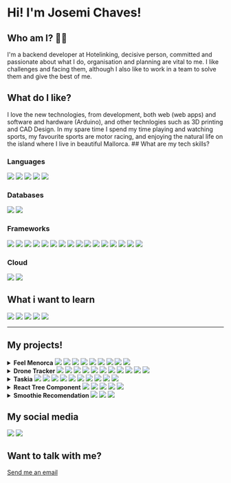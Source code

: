 <h1>Hi! I'm Josemi Chaves!</h1>

<h2>Who am I? 🧑‍💻</h2>
<p>
  I'm a backend developer at Hotelinking, decisive person, committed and passionate about what I do, organisation
  and planning are vital to me. I like challenges and facing them, although I
  also like to work in a team to solve them and give the best of me.
</p>

<h2>What do I like?</h2>
<p>
  I love the new technologies, from development, both web (web apps) and
  software and hardware (Arduino), and other technlogies such as 3D printing and
  CAD Design. In my spare time I spend my time playing and watching sports, my
  favourite sports are motor racing, and enjoying the natural life on the island
  where I live in beautiful Mallorca. 
  ## What are my tech skills?
</p>

<h3>Languages</h3>
<p>
  <img
    src="https://img.shields.io/badge/HTML5-E34F26?style=for-the-badge&logo=html5&logoColor=white"
  />
  <img
    src="https://img.shields.io/badge/CSS3-1572B6?style=for-the-badge&logo=css3&logoColor=white"
  />
  <img
    src="https://img.shields.io/badge/JavaScript-F7DF1E?style=for-the-badge&logo=javascript&logoColor=black"
  />
  <img
    src="https://img.shields.io/badge/TypeScript-007ACC?style=for-the-badge&logo=typescript&logoColor=white"
  />
  <img
       src="https://img.shields.io/badge/php-%23777BB4.svg?style=for-the-badge&logo=php&logoColor=white"
  />
</p>
<h3>Databases</h3>
<p>
  <img
    src="https://img.shields.io/badge/mysql-%2300f.svg?style=for-the-badge&logo=mysql&logoColor=white"
  />
  <img
    src="https://img.shields.io/badge/MongoDB-4EA94B?style=for-the-badge&logo=mongodb&logoColor=white"
  />
</p>

<h3>Frameworks</h3>
<p>
  <img
    src="https://img.shields.io/badge/Node.js-339933?style=for-the-badge&logo=nodedotjs&logoColor=white"
  />
  <img
    src="https://img.shields.io/badge/npm-CB3837?style=for-the-badge&logo=npm&logoColor=white"
  />
  <img
    src="https://img.shields.io/badge/Yarn-2C8EBB?style=for-the-badge&logo=yarn&logoColor=white"
  />
  <img
    src="https://img.shields.io/badge/Jest-C21325?style=for-the-badge&logo=jest&logoColor=white"
  />
  <img
    src="https://img.shields.io/badge/Express.js-000000?style=for-the-badge&logo=express&logoColor=white"
  />
  <img
    src="https://img.shields.io/badge/Sass-CC6699?style=for-the-badge&logo=sass&logoColor=white"
  />
  <img
    src="https://img.shields.io/badge/React-20232A?style=for-the-badge&logo=react&logoColor=61DAFB"
  />
  <img
    src="https://img.shields.io/badge/Bootstrap-563D7C?style=for-the-badge&logo=bootstrap&logoColor=white"
  />
  <img
    src="https://img.shields.io/badge/React_Router-CA4245?style=for-the-badge&logo=react-router&logoColor=white"
  />
  <img
    src="https://img.shields.io/badge/GraphQl-E10098?style=for-the-badge&logo=graphql&logoColor=white"
  />
  <img
    src="https://img.shields.io/badge/Docker-2CA5E0?style=for-the-badge&logo=docker&logoColor=white"
  />
  <img
    src="https://img.shields.io/badge/next.js-000000?style=for-the-badge&logo=nextdotjs&logoColor=white"
  />
  <img
    src="https://img.shields.io/badge/Git-F05032?style=for-the-badge&logo=git&logoColor=white"
  />
  <img
    src="https://img.shields.io/badge/Postman-FF6C37?style=for-the-badge&logo=Postman&logoColor=white"
  />
  <img
    src="https://img.shields.io/badge/Nginx-009639?style=for-the-badge&logo=nginx&logoColor=white"
  />
  <img
    src="https://img.shields.io/badge/-materialize--css-ff69b4?style=for-the-badge&logo=materialize--css&logoColor=white"
  />
</p>

<h3>Cloud</h3>
<p>
  <img
    src="https://img.shields.io/badge/Heroku-430098?style=for-the-badge&logo=heroku&logoColor=white"
  /> <img src="https://img.shields.io/badge/firebase-ffca28?style=for-the-badge&logo=firebase&logoColor=black" />
</p>

<h2>What i want to learn</h2>
<p>
  <img
    src="https://img.shields.io/badge/Python-FFD43B?style=for-the-badge&logo=python&logoColor=darkgreen"
  />
  <img
    src="https://img.shields.io/badge/Vue.js-35495E?style=for-the-badge&logo=vuedotjs&logoColor=4FC08D"
  />
  <img
    src="https://img.shields.io/badge/Angular-DD0031?style=for-the-badge&logo=angular&logoColor=white"
  />
  <img
    src="https://img.shields.io/badge/Electron-2B2E3A?style=for-the-badge&logo=electron&logoColor=9FEAF9"
  />
  <img
    src="https://img.shields.io/badge/React_Native-20232A?style=for-the-badge&logo=react&logoColor=61DAFB"
  />
</p>

<hr />

<h2>My projects!</h2>
<details>
  <summary>
    <strong>Feel Menorca</strong>
    <img
      src="https://img.shields.io/badge/TypeScript-007ACC?style=for-the-badge&logo=typescript&logoColor=white"
    />
    <img
      src="https://img.shields.io/badge/MongoDB-4EA94B?style=for-the-badge&logo=mongodb&logoColor=white"
    />
    <img
      src="https://img.shields.io/badge/Node.js-339933?style=for-the-badge&logo=nodedotjs&logoColor=white"
    />
    <img
      src="https://img.shields.io/badge/React-20232A?style=for-the-badge&logo=react&logoColor=61DAFB"
    />
    <img
      src="https://img.shields.io/badge/Bootstrap-563D7C?style=for-the-badge&logo=bootstrap&logoColor=white"
    />
    <img
      src="https://img.shields.io/badge/GraphQl-E10098?style=for-the-badge&logo=graphql&logoColor=white"
    />
    <img
      src="https://img.shields.io/badge/Docker-2CA5E0?style=for-the-badge&logo=docker&logoColor=white"
    />
    <img
      src="https://img.shields.io/badge/next.js-000000?style=for-the-badge&logo=nextdotjs&logoColor=white"
    />
    <img
      src="https://img.shields.io/badge/Heroku-430098?style=for-the-badge&logo=heroku&logoColor=white"
    />
  </summary>

  <ul>
    <li><b>What is Feel Menorca?</b></li>
    <p>
      Feel Menorca is an app where you can rent a kayak in different beaches of
      Menorca, this app works with a front-end, back-end and a database, also
      have integrated an email micro service and a payment gateway.
    </p>
    <li>
      Links
      <ul>
        <li>
          <a href="https://github.com/JosemiChaves9/Feel-Menorca"
            >GitHub Repo</a
          >
        </li>
        <li>
          <a href="https://protected-peak-68735.herokuapp.com/"
            >Online version</a
          ><em>(still in testing)</em>
        </li>
      </ul>
    </li>
  </ul>
</details>

<details>
  <summary>
    <b>Drone Tracker</b>
    <img
      src="https://img.shields.io/badge/TypeScript-007ACC?style=for-the-badge&logo=typescript&logoColor=white"
    />
    <img
      src="https://img.shields.io/badge/PostgreSQL-316192?style=for-the-badge&logo=postgresql&logoColor=white"
    />
    <img
      src="https://img.shields.io/badge/Node.js-339933?style=for-the-badge&logo=nodedotjs&logoColor=white"
    />
    <img
      src="https://img.shields.io/badge/Express.js-000000?style=for-the-badge&logo=express&logoColor=white"
    />
    <img
      src="https://img.shields.io/badge/Sass-CC6699?style=for-the-badge&logo=sass&logoColor=white"
    />
    <img
      src="https://img.shields.io/badge/React-20232A?style=for-the-badge&logo=react&logoColor=61DAFB"
    />
    <img
      src="https://img.shields.io/badge/Bootstrap-563D7C?style=for-the-badge&logo=bootstrap&logoColor=white"
    />
    <img
      src="https://img.shields.io/badge/React_Router-CA4245?style=for-the-badge&logo=react-router&logoColor=white"
    />
    <img
      src="https://img.shields.io/badge/Docker-2CA5E0?style=for-the-badge&logo=docker&logoColor=white"
    />   <img
    src="https://img.shields.io/badge/Heroku-430098?style=for-the-badge&logo=heroku&logoColor=white"
  /> <img src="https://img.shields.io/badge/firebase-ffca28?style=for-the-badge&logo=firebase&logoColor=black" />
    
  </summary>
  <ul>
    <li><b>What is Drone Tracker?</b></li>
    <p>
      Drone tracker is an app to a business of delivery be able to control his
      drones, sen- ding them to a new delivery, and watch his data in real time.
    </p>
    <li>
      Links
      <ul>
        <li>
          <a href="https://github.com/JosemiChaves9/drone-tracker"
            >Github Repo</a
          >
        </li>
        <li><a href="#">Online version</a></li>
      </ul>
    </li>
  </ul>
</details>

<details>
  <summary>
    <b>Taskia</b>
    <img
      src="https://img.shields.io/badge/TypeScript-007ACC?style=for-the-badge&logo=typescript&logoColor=white"
    />
    <img
      src="https://img.shields.io/badge/MongoDB-4EA94B?style=for-the-badge&logo=mongodb&logoColor=white"
    />
    <img
      src="https://img.shields.io/badge/Node.js-339933?style=for-the-badge&logo=nodedotjs&logoColor=white"
    />
    <img
      src="https://img.shields.io/badge/Sass-CC6699?style=for-the-badge&logo=sass&logoColor=white"
    />
    <img
      src="https://img.shields.io/badge/React-20232A?style=for-the-badge&logo=react&logoColor=61DAFB"
    />
    <img
      src="https://img.shields.io/badge/Bootstrap-563D7C?style=for-the-badge&logo=bootstrap&logoColor=white"
    />
    <img
      src="https://img.shields.io/badge/React_Router-CA4245?style=for-the-badge&logo=react-router&logoColor=white"
    />
    <img
      src="https://img.shields.io/badge/GraphQl-E10098?style=for-the-badge&logo=graphql&logoColor=white"
    />
    <img
      src="https://img.shields.io/badge/-materialize--css-ff69b4?style=for-the-badge&logo=materialize--css&logoColor=white"
    />  <img
      src="https://img.shields.io/badge/Nginx-009639?style=for-the-badge&logo=nginx&logoColor=white"
    />
  </summary>
  <ul>
    <li><b>What is Taskia?</b></li>
    <p>
      A simple to-do progressive web app, that allow us to register with it, and
      be able to share our projects with others, and view the changes in this
      shared project in real time.
    </p>
    <li>
      Links
      <ul>
        <li>
          <a href="https://github.com/JosemiChaves9/taskia">GitHub Repo</a>
        </li>
        <li><a href="#">Online version</a></li>
      </ul>
    </li>
  </ul>
</details>
<details>
  <summary>
    <b>React Tree Component</b>
    <img
      src="https://img.shields.io/badge/TypeScript-007ACC?style=for-the-badge&logo=typescript&logoColor=white"
    />
    <img
      src="https://img.shields.io/badge/npm-CB3837?style=for-the-badge&logo=npm&logoColor=white"
    />
    <img
      src="https://img.shields.io/badge/Jest-C21325?style=for-the-badge&logo=jest&logoColor=white"
    />
    <img
      src="https://img.shields.io/badge/Sass-CC6699?style=for-the-badge&logo=sass&logoColor=white"
    />
    <img
      src="https://img.shields.io/badge/React-20232A?style=for-the-badge&logo=react&logoColor=61DAFB"
    />
  </summary>
  <ul>
    <li><b>What is the React Tree Component?</b></li>
    <p>
      This Mallorca Bootcamp challenge consists in creating a component that
      will render a tree, this tree should be infinite, and will accept data
      from the user, so it’s reusable. In this challenge I’ve used a Recursivity
      pattern to be able to call the main component the necessary times. This
      component was developed in StoryBook that allows to develop a single
      component in time. This component also has a unit testing implemented and
      it’s uploaded to NPM so everyone can use it.
    </p>
    <li>
      Links
      <ul>
        <li>
          <a href="https://github.com/JosemiChaves9/react-tree-component"
            >GitHub Repo</a
          >
        </li>
        <li>
          <a
            href="https://www.npmjs.com/package/@josemichaves/react-tree-component"
            >NPM Package</a
          >
        </li>
        <li>
          <a href="https://josemichaves9.github.io/react-tree-component/"
            >Online Version</a
          >
        </li>
      </ul>
    </li>
  </ul>
</details>
<details>
  <summary>
    <b>Smoothie Recomendation</b>
    <img
      src="https://img.shields.io/badge/HTML5-E34F26?style=for-the-badge&logo=html5&logoColor=white"
    />
    <img
      src="https://img.shields.io/badge/CSS3-1572B6?style=for-the-badge&logo=css3&logoColor=white"
    />
    <img
      src="https://img.shields.io/badge/JavaScript-F7DF1E?style=for-the-badge&logo=javascript&logoColor=black"
    />
  </summary>
  <ul>
    <li><b>What is Smoothie Recommendation?</b></li>
    <p>
      he first challenge, consists of a page that will recommend your perfect
      smoothie based on a neural network, This challenge will only use
      JavaScript to interact with the DOM
    </p>
    <li>
      Links
      <ul>
        <li>
          <a href="https://github.com/JosemiChaves9/smoothie-recomendation"
            >Github repo</a
          >
        </li>
        <a href="https://josemichaves9.github.io/smoothie-recomendation/"
          >Online version</a
        >
      </ul>
    </li>
  </ul>
</details>
<h2>My social media</h2>
<a href="https://twitter.com/Dev_Josemi">
  <img
    src="https://img.shields.io/badge/Twitter-1DA1F2?style=for-the-badge&logo=twitter&logoColor=white"
/></a>
<a href="https://www.linkedin.com/in/josemichaves/">
  <img
    src="https://img.shields.io/badge/LinkedIn-0077B5?style=for-the-badge&logo=linkedin&logoColor=white"
/></a>
<h2>Want to talk with me?</h2>
<a href="mailto:josemichaves@protonmail.com">Send me an email</a>
